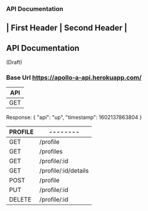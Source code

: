 ### API Documentation

## | First Header | Second Header |

## API Documentation

(Draft)

### Base Url https://apollo-a-api.herokuapp.com/

| API |
| --- |
| GET | / |

Response:
{
"api": "up",
"timestamp": 1602137863804
}

| PROFILE | --------               |
| ------- | ----------             |
| GET     | /profile               |
| GET     | /profiles              |
| GET     | /profile/:id           |
| GET     | /profile/:id/details   |
| POST    | /profile               |
| PUT     | /profile/:id           |
| DELETE  | /profile/:id           |
